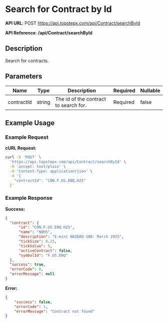 # Search for Contract by Id

**API URL**: POST https://api.topstepx.com/api/Contract/searchById

**API Reference**: **/api/Contract/searchById**

## Description

Search for contracts.

## Parameters

| Name | Type | Description | Required | Nullable |
|------|------|-------------|----------|----------|
| contractId | string | The id of the contract to search for. | Required | false |

## Example Usage

### Example Request

**cURL Request:**
```bash
curl -X 'POST' \
  'https://api.topstepx.com/api/Contract/searchById' \
  -H 'accept: text/plain' \
  -H 'Content-Type: application/json' \
  -d '{
    "contractId": "CON.F.US.ENQ.H25"
  }'
```

### Example Response

**Success:**
```json
{
  "contract": {
      "id": "CON.F.US.ENQ.H25",
      "name": "NQH5",
      "description": "E-mini NASDAQ-100: March 2025",
      "tickSize": 0.25,
      "tickValue": 5,
      "activeContract": false,
      "symbolId": "F.US.ENQ"
  },
  "success": true,
  "errorCode": 0,
  "errorMessage": null
}
```

**Error:**
```json
{
    "success": false,
    "errorCode": 1,
    "errorMessage": "Contract not found"
}
```